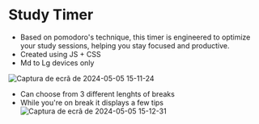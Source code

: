 # Study Timer

* Based on pomodoro's technique, this timer is engineered to optimize your study sessions, helping you stay focused and productive.
* Created using JS + CSS
* Md to Lg devices only

![Captura de ecrã de 2024-05-05 15-11-24](https://github.com/AndreiaMsT/Study-Timer/assets/115187957/c81b53dd-e213-45fc-8804-4d5e437768c1)


* Can choose from 3 different lenghts of breaks
* While you're on break it displays a few tips
![Captura de ecrã de 2024-05-05 15-12-31](https://github.com/AndreiaMsT/Study-Timer/assets/115187957/1ac7b69a-1eeb-463c-a43b-aa79b5a4f5ad)


